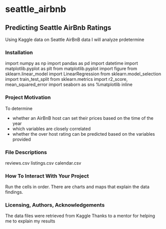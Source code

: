 # seattle_airbnb
## Predicting Seattle AirBnb Ratings
Using Kaggle data on Seattle AirBnB data I will analyze prdetermine 

### Installation
import numpy as np
import pandas as pd
import datetime
import matplotlib.pyplot as plt
from matplotlib.pyplot import figure
from sklearn.linear_model import LinearRegression
from sklearn.model_selection import train_test_split
from sklearn.metrics import r2_score, mean_squared_error
import seaborn as sns
%matplotlib inline

### Project Motivation
To determine
- whether an AirBnB host can set their prices based on the time of the year
- which variables are closely correlated
- whether the over host rating can be predicted based on the variables provided

### File Descriptions
reviews.csv
listings.csv
calendar.csv

### How To Interact With Your Project
Run the cells in order. There are charts and maps that explain the data findings.

### Licensing, Authors, Acknowledgements

The data files were retrieved from Kaggle
Thanks to a mentor for helping me to explain my results
